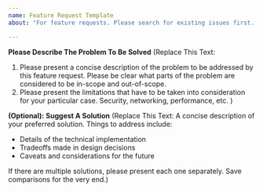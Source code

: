 ```yaml
---
name: Feature Request Template
about: "For feature requests. Please search for existing issues first. Also see CONTRIBUTING."

---
```


**Please Describe The Problem To Be Solved**
(Replace This Text: 
1. Please present a concise description of the problem to be addressed by this feature request. Please be clear what parts of the problem are considered to be in-scope and out-of-scope.
2. Please present the limitations that have to be taken into consideration for your particular case. Security, networking, performance, etc.
)

**(Optional): Suggest A Solution**
(Replace This Text: A concise description of your preferred solution. Things to address include:
* Details of the technical implementation
* Tradeoffs made in design decisions
* Caveats and considerations for the future

If there are multiple solutions, please present each one separately. Save comparisons for the very end.)